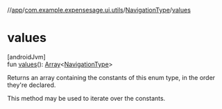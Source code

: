 //[app](../../../index.md)/[com.example.expensesage.ui.utils](../index.md)/[NavigationType](index.md)/[values](values.md)

# values

[androidJvm]\
fun [values](values.md)(): [Array](https://kotlinlang.org/api/latest/jvm/stdlib/kotlin/-array/index.html)&lt;[NavigationType](index.md)&gt;

Returns an array containing the constants of this enum type, in the order they're declared.

This method may be used to iterate over the constants.
